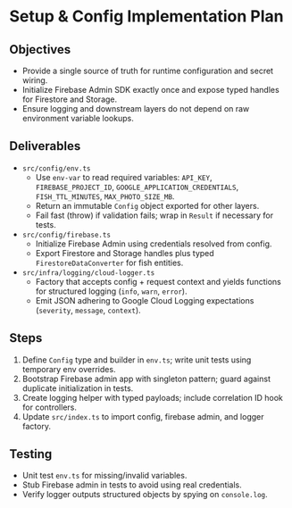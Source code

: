 # Setup & Config Implementation Plan

## Objectives
- Provide a single source of truth for runtime configuration and secret wiring.
- Initialize Firebase Admin SDK exactly once and expose typed handles for Firestore and Storage.
- Ensure logging and downstream layers do not depend on raw environment variable lookups.

## Deliverables
- `src/config/env.ts`
  - Use `env-var` to read required variables: `API_KEY`, `FIREBASE_PROJECT_ID`, `GOOGLE_APPLICATION_CREDENTIALS`, `FISH_TTL_MINUTES`, `MAX_PHOTO_SIZE_MB`.
  - Return an immutable `Config` object exported for other layers.
  - Fail fast (throw) if validation fails; wrap in `Result` if necessary for tests.
- `src/config/firebase.ts`
  - Initialize Firebase Admin using credentials resolved from config.
  - Export Firestore and Storage handles plus typed `FirestoreDataConverter` for fish entities.
- `src/infra/logging/cloud-logger.ts`
  - Factory that accepts config + request context and yields functions for structured logging (`info`, `warn`, `error`).
  - Emit JSON adhering to Google Cloud Logging expectations (`severity`, `message`, `context`).

## Steps
1. Define `Config` type and builder in `env.ts`; write unit tests using temporary env overrides.
2. Bootstrap Firebase admin app with singleton pattern; guard against duplicate initialization in tests.
3. Create logging helper with typed payloads; include correlation ID hook for controllers.
4. Update `src/index.ts` to import config, firebase admin, and logger factory.

## Testing
- Unit test `env.ts` for missing/invalid variables.
- Stub Firebase admin in tests to avoid using real credentials.
- Verify logger outputs structured objects by spying on `console.log`.
